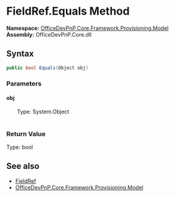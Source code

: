 # FieldRef.Equals Method  
  

**Namespace:** [OfficeDevPnP.Core.Framework.Provisioning.Model](OfficeDevPnP.Core.Framework.Provisioning.Model.md)  
**Assembly:** OfficeDevPnP.Core.dll  
## Syntax
```C#
public bool Equals(Object obj)
```
### Parameters
#### obj  
&emsp;&emsp;Type: System.Object  
&emsp;&emsp;  

  

### Return Value
Type: bool  

## See also
- [FieldRef](OfficeDevPnP.Core.Framework.Provisioning.Model.FieldRef.md) 
- [OfficeDevPnP.Core.Framework.Provisioning.Model](OfficeDevPnP.Core.Framework.Provisioning.Model.md) 
